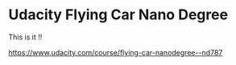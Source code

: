 # Udacity Flying Car Nano Degree

This is it !!

https://www.udacity.com/course/flying-car-nanodegree--nd787